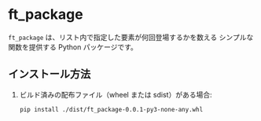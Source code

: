 # ft_package

`ft_package` は、リスト内で指定した要素が何回登場するかを数える
シンプルな関数を提供する Python パッケージです。

## インストール方法

1. ビルド済みの配布ファイル（wheel または sdist）がある場合:
   ```bash
   pip install ./dist/ft_package-0.0.1-py3-none-any.whl
